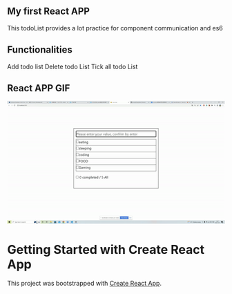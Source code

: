 ## My first React APP 
This todoList provides a lot practice for component communication and es6

## Functionalities 
Add todo list
Delete todo List
Tick all todo List


## React APP GIF
![](https://github.com/LongyZhang/React_TodoList/blob/main/ezgif.com-gif-maker.gif)


# Getting Started with Create React App

This project was bootstrapped with [Create React App](https://github.com/facebook/create-react-app).




